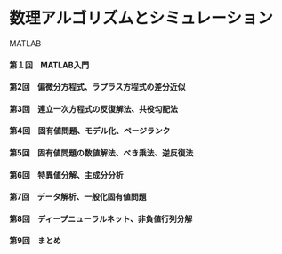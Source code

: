 # 数理アルゴリズムとシミュレーション
MATLAB

#### 第１回　MATLAB入門

#### 第2回　偏微分方程式、ラプラス方程式の差分近似

#### 第3回　連立一次方程式の反復解法、共役勾配法

#### 第4回　固有値問題、モデル化、ページランク

#### 第5回　固有値問題の数値解法、べき乗法、逆反復法

#### 第6回　特異値分解、主成分分析

#### 第7回　データ解析、一般化固有値問題

#### 第8回　ディープニューラルネット、非負値行列分解

#### 第9回　まとめ
